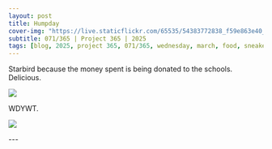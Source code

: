 ```yaml
---
layout: post
title: Humpday
cover-img: "https://live.staticflickr.com/65535/54383772838_f59e863e40_h.jpg"
subtitle: 071/365 | Project 365 | 2025
tags: [blog, 2025, project 365, 071/365, wednesday, march, food, sneakers]
---
```

<style>
  .intro-header.big-img {
    background-position:center; 
  }
</style>
Starbird because the money spent is being donated to the schools. Delicious.
<p class="post-img-wrap">
  <img src="https://live.staticflickr.com/65535/54383772838_f59e863e40_h.jpg">
</p>
WDYWT.
<p class="post-img-wrap">
  <img src="https://live.staticflickr.com/65535/54383540336_980909677b_h.jpg">
</p>
---
